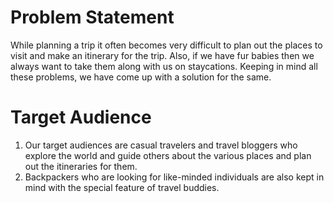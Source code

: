 # Problem Statement
While planning a trip it often becomes very difficult to plan out the places to visit and make an itinerary for the trip. Also, if we have fur babies then we always want to take them along with us on staycations. Keeping in mind all these problems, we have come up with a solution for the same.


# Target Audience
1. Our target audiences are casual travelers and travel bloggers who explore the world and guide others about the various places and plan out the itineraries for them. 
2. Backpackers who are looking for like-minded individuals are also kept in mind with the special feature of travel buddies.
